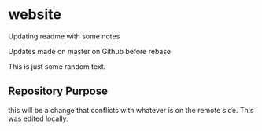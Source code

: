 # website

Updating readme with some notes

Updates made on master on Github before rebase

This is just some random text.
 
 ## Repository Purpose
 this will be a change that conflicts 
 with whatever is on the remote side.
 This was edited locally.